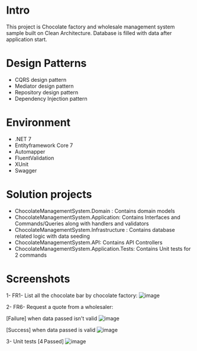 # Intro 
This project is Chocolate factory and wholesale management system sample built on Clean Architecture.
Database is filled with data after application start.

# Design Patterns
- CQRS design pattern
- Mediator design pattern
- Repository design pattern
- Dependency Injection pattern

# Environment 
- .NET 7
- Entityframework Core 7
- Automapper
- FluentValidation
- XUnit
- Swagger

# Solution projects 
- ChocolateManagementSystem.Domain : Contains domain models
- ChocolateManagementSystem.Application: Contains Interfaces and Commands/Queries along with handlers and validators
- ChocolateManagementSystem.Infrastructure : Contains database related logic with data seeding
- ChocolateManagementSystem.API: Contains API Controllers
- ChocolateManagementSystem.Application.Tests: Contains Unit tests for 2 commands 

# Screenshots 

1- FR1- List all the chocolate bar by chocolate factory:
![image](https://user-images.githubusercontent.com/16271638/234970540-61c81d25-a77c-4a0e-954d-5f2375ea8dce.png)

2- FR6- Request a quote from a wholesaler:

[Failure] when data passed isn't valid
![image](https://user-images.githubusercontent.com/16271638/234971036-2a627ed3-3803-431b-b55a-165b266bf69a.png)

[Success] when data passed is valid
![image](https://user-images.githubusercontent.com/16271638/234971556-d21360e6-2c19-4e60-bd09-2281a477fb0a.png)

3- Unit tests [4 Passed]
![image](https://user-images.githubusercontent.com/16271638/234971773-519032d4-2162-4029-a7bf-cab022d2baa3.png)

